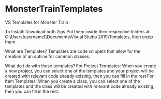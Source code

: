 # MonsterTrainTemplates
VS Templates for Monster Train

To Install:
Download both Zips
Put them inside their respective folders at C:\Users\[username]\Documents\Visual Studio 2019\Templates,
then unzip them

What are Templates?
Templates are code snippets that allow for the creation of an outline for common classes.

What do i do with these templates?
For Project Templates: When you create a new project, you can select one of the templates and your project will be created with relevant code already existing, then you can fill in the rest
For Item Templates: When you create a class, you can select one of the templates and the class will be created with relevant code already existing, then you can fill in the rest.

